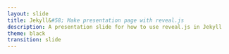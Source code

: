 ```yaml
---
layout: slide
title: Jekyll&#58; Make presentation page with reveal.js
description: A presentation slide for how to use reveal.js in Jekyll
theme: black
transition: slide
---
```


